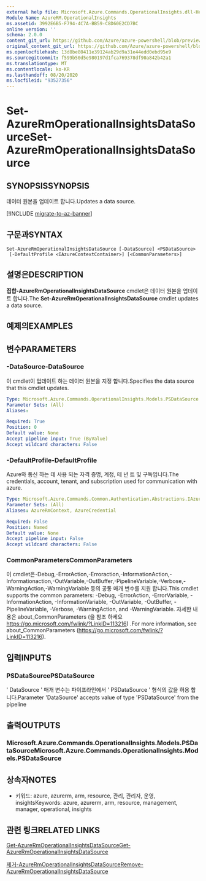 ```yaml
---
external help file: Microsoft.Azure.Commands.OperationalInsights.dll-Help.xml
Module Name: AzureRM.OperationalInsights
ms.assetid: 3992E6B5-F794-4C7A-BB59-C8D60E2CD7BC
online version: ''
schema: 2.0.0
content_git_url: https://github.com/Azure/azure-powershell/blob/preview/src/ResourceManager/OperationalInsights/Commands.OperationalInsights/help/Set-AzureRmOperationalInsightsDataSource.md
original_content_git_url: https://github.com/Azure/azure-powershell/blob/preview/src/ResourceManager/OperationalInsights/Commands.OperationalInsights/help/Set-AzureRmOperationalInsightsDataSource.md
ms.openlocfilehash: 13d8be80411e39124ab29d9a31e44edd0ebd95e9
ms.sourcegitcommit: f599b50d5e980197d1fca769378df90a842b42a1
ms.translationtype: MT
ms.contentlocale: ko-KR
ms.lasthandoff: 08/20/2020
ms.locfileid: "93527356"
---
```

# <span data-ttu-id="acfd1-101">Set-AzureRmOperationalInsightsDataSource</span><span class="sxs-lookup"><span data-stu-id="acfd1-101">Set-AzureRmOperationalInsightsDataSource</span></span>

## <span data-ttu-id="acfd1-102">SYNOPSIS</span><span class="sxs-lookup"><span data-stu-id="acfd1-102">SYNOPSIS</span></span>
<span data-ttu-id="acfd1-103">데이터 원본을 업데이트 합니다.</span><span class="sxs-lookup"><span data-stu-id="acfd1-103">Updates a data source.</span></span>

[!INCLUDE [migrate-to-az-banner](../../includes/migrate-to-az-banner.md)]

## <span data-ttu-id="acfd1-104">구문과</span><span class="sxs-lookup"><span data-stu-id="acfd1-104">SYNTAX</span></span>

```
Set-AzureRmOperationalInsightsDataSource [-DataSource] <PSDataSource>
 [-DefaultProfile <IAzureContextContainer>] [<CommonParameters>]
```

## <span data-ttu-id="acfd1-105">설명은</span><span class="sxs-lookup"><span data-stu-id="acfd1-105">DESCRIPTION</span></span>
<span data-ttu-id="acfd1-106">**집합-AzureRmOperationalInsightsDataSource** cmdlet은 데이터 원본을 업데이트 합니다.</span><span class="sxs-lookup"><span data-stu-id="acfd1-106">The **Set-AzureRmOperationalInsightsDataSource** cmdlet updates a data source.</span></span>

## <span data-ttu-id="acfd1-107">예제의</span><span class="sxs-lookup"><span data-stu-id="acfd1-107">EXAMPLES</span></span>

## <span data-ttu-id="acfd1-108">변수</span><span class="sxs-lookup"><span data-stu-id="acfd1-108">PARAMETERS</span></span>

### <span data-ttu-id="acfd1-109">-DataSource</span><span class="sxs-lookup"><span data-stu-id="acfd1-109">-DataSource</span></span>
<span data-ttu-id="acfd1-110">이 cmdlet이 업데이트 하는 데이터 원본을 지정 합니다.</span><span class="sxs-lookup"><span data-stu-id="acfd1-110">Specifies the data source that this cmdlet updates.</span></span>

```yaml
Type: Microsoft.Azure.Commands.OperationalInsights.Models.PSDataSource
Parameter Sets: (All)
Aliases: 

Required: True
Position: 0
Default value: None
Accept pipeline input: True (ByValue)
Accept wildcard characters: False
```

### <span data-ttu-id="acfd1-111">-DefaultProfile</span><span class="sxs-lookup"><span data-stu-id="acfd1-111">-DefaultProfile</span></span>
<span data-ttu-id="acfd1-112">Azure와 통신 하는 데 사용 되는 자격 증명, 계정, 테 넌 트 및 구독입니다.</span><span class="sxs-lookup"><span data-stu-id="acfd1-112">The credentials, account, tenant, and subscription used for communication with azure.</span></span>

```yaml
Type: Microsoft.Azure.Commands.Common.Authentication.Abstractions.IAzureContextContainer
Parameter Sets: (All)
Aliases: AzureRmContext, AzureCredential

Required: False
Position: Named
Default value: None
Accept pipeline input: False
Accept wildcard characters: False
```

### <span data-ttu-id="acfd1-113">CommonParameters</span><span class="sxs-lookup"><span data-stu-id="acfd1-113">CommonParameters</span></span>
<span data-ttu-id="acfd1-114">이 cmdlet은-Debug,-ErrorAction,-Erroraction,-InformationAction,-Informationaction,-OutVariable,-OutBuffer,-PipelineVariable,-Verbose,-WarningAction,-WarningVariable 등의 공통 매개 변수를 지원 합니다.</span><span class="sxs-lookup"><span data-stu-id="acfd1-114">This cmdlet supports the common parameters: -Debug, -ErrorAction, -ErrorVariable, -InformationAction, -InformationVariable, -OutVariable, -OutBuffer, -PipelineVariable, -Verbose, -WarningAction, and -WarningVariable.</span></span> <span data-ttu-id="acfd1-115">자세한 내용은 about_CommonParameters (을 참조 하세요 https://go.microsoft.com/fwlink/?LinkID=113216) .</span><span class="sxs-lookup"><span data-stu-id="acfd1-115">For more information, see about_CommonParameters (https://go.microsoft.com/fwlink/?LinkID=113216).</span></span>

## <span data-ttu-id="acfd1-116">입력</span><span class="sxs-lookup"><span data-stu-id="acfd1-116">INPUTS</span></span>

### <span data-ttu-id="acfd1-117">PSDataSource</span><span class="sxs-lookup"><span data-stu-id="acfd1-117">PSDataSource</span></span>
<span data-ttu-id="acfd1-118">' DataSource ' 매개 변수는 파이프라인에서 ' PSDataSource ' 형식의 값을 허용 합니다.</span><span class="sxs-lookup"><span data-stu-id="acfd1-118">Parameter 'DataSource' accepts value of type 'PSDataSource' from the pipeline</span></span>

## <span data-ttu-id="acfd1-119">출력</span><span class="sxs-lookup"><span data-stu-id="acfd1-119">OUTPUTS</span></span>

### <span data-ttu-id="acfd1-120">Microsoft.Azure.Commands.OperationalInsights.Models.PSDataSource</span><span class="sxs-lookup"><span data-stu-id="acfd1-120">Microsoft.Azure.Commands.OperationalInsights.Models.PSDataSource</span></span>

## <span data-ttu-id="acfd1-121">상속자</span><span class="sxs-lookup"><span data-stu-id="acfd1-121">NOTES</span></span>
* <span data-ttu-id="acfd1-122">키워드: azure, azurerm, arm, resource, 관리, 관리자, 운영, insights</span><span class="sxs-lookup"><span data-stu-id="acfd1-122">Keywords: azure, azurerm, arm, resource, management, manager, operational, insights</span></span>

## <span data-ttu-id="acfd1-123">관련 링크</span><span class="sxs-lookup"><span data-stu-id="acfd1-123">RELATED LINKS</span></span>

[<span data-ttu-id="acfd1-124">Get-AzureRmOperationalInsightsDataSource</span><span class="sxs-lookup"><span data-stu-id="acfd1-124">Get-AzureRmOperationalInsightsDataSource</span></span>](./Get-AzureRmOperationalInsightsDataSource.md)

[<span data-ttu-id="acfd1-125">제거-AzureRmOperationalInsightsDataSource</span><span class="sxs-lookup"><span data-stu-id="acfd1-125">Remove-AzureRmOperationalInsightsDataSource</span></span>](./Remove-AzureRmOperationalInsightsDataSource.md)


